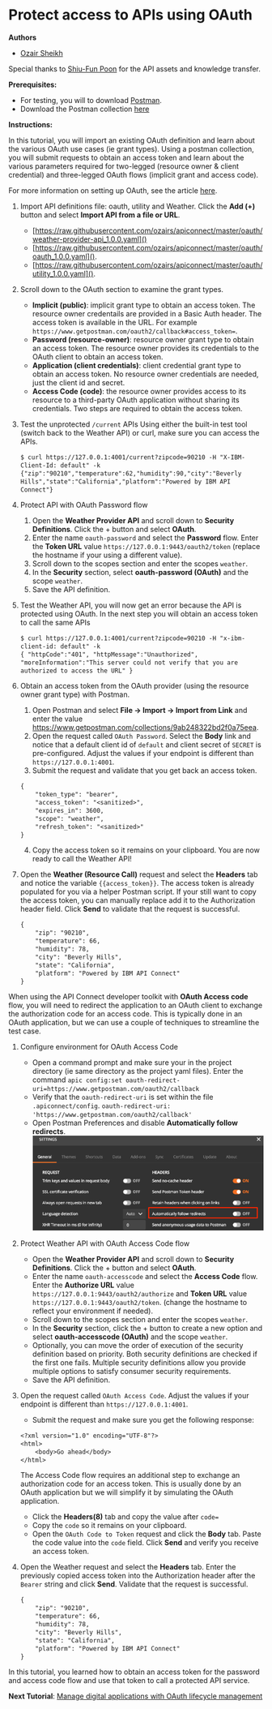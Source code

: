 # Protect access to APIs using OAuth

**Authors** 
* [Ozair Sheikh](https://github.com/ozairs)

Special thanks to [Shiu-Fun Poon](https://github.com/shiup) for the API assets and knowledge transfer. 

**Prerequisites:** 

* For testing, you will to download [Postman](https://www.getpostman.com/). 
* Download the Postman collection [here](https://www.getpostman.com/collections/9ab248322bd2f0a75eea)

**Instructions:** 

In this tutorial, you will import an existing OAuth definition and learn about the various OAuth use cases (ie grant types). Using a postman collection, you will submit requests to obtain an access token and learn about the various parameters required for two-legged (resource owner & client credential) and three-legged OAuth flows (implicit grant and access code).

For more information on setting up OAuth, see the article [here](https://www.ibm.com/support/knowledgecenter/en/SSFS6T/com.ibm.apic.toolkit.doc/tutorial_apionprem_security_OAuth.html).

1. Import API definitions file: oauth, utility and Weather. Click the **Add (+)** button and select **Import API from a file or URL**. 
	* [https://raw.githubusercontent.com/ozairs/apiconnect/master/oauth/weather-provider-api_1.0.0.yaml]() 
	* [https://raw.githubusercontent.com/ozairs/apiconnect/master/oauth/oauth_1.0.0.yaml](). 
	* [https://raw.githubusercontent.com/ozairs/apiconnect/master/oauth/utility_1.0.0.yaml](). 

2. Scroll down to the OAuth section to examine the grant types.
	* **Implicit (public)**: implicit grant type to obtain an access token. The resource owner credentails are provided in a Basic Auth header. The access token is available in the URL. For example `https://www.getpostman.com/oauth2/callback#access_token=`.
	* **Password (resource-owner)**: resource owner grant type to obtain an access token. The resource owner provides its credentials to the OAuth client to obtain an access token.
	* **Application (client credentials)**: client credential grant type to obtain an access token. No resource owner credentials are needed, just the client id and secret.
	* **Access Code (code)**: the resource owner provides access to its resource to a third-party OAuth application without sharing its credentials. Two steps are required to obtain the access token.
	
3. Test the unprotected  `/current` APIs
	Using either the built-in test tool (switch back to the Weather API) or curl, make sure you can access the APIs.
	```
	$ curl https://127.0.0.1:4001/current?zipcode=90210 -H "X-IBM-Client-Id: default" -k
	{"zip":"90210","temperature":62,"humidity":90,"city":"Beverly Hills","state":"California","platform":"Powered by IBM API Connect"}
	```
4. Protect API with OAuth Password flow
	1. Open the **Weather Provider API** and scroll down to **Security Definitions**. Click the + button and select **OAuth**.
	2. Enter the name `oauth-password` and select the **Password** flow. Enter the **Token URL** value `https://127.0.0.1:9443/oauth2/token` (replace the hostname if your using a different value).
	3. Scroll down to the scopes section and enter the scopes `weather`.
	4. In the **Security** section, select **oauth-password (OAuth)** and the scope `weather`.
	5. Save the API definition.

5. Test the Weather API, you will now get an error because the API is protected using OAuth. In the next step you will obtain an access token to call the same APIs
	```
	$ curl https://127.0.0.1:4001/current?zipcode=90210 -H "x-ibm-client-id: default" -k
	{ "httpCode":"401", "httpMessage":"Unauthorized", "moreInformation":"This server could not verify that you are authorized to access the URL" }
	```
6. Obtain an access token from the OAuth provider (using the resource owner grant type) with Postman.
	1. Open Postman and select **File -> Import -> Import from Link** and enter the value https://www.getpostman.com/collections/9ab248322bd2f0a75eea.
	2. Open the request called `OAuth Password`. Select the **Body** link and notice that a default client id of `default` and client secret of `SECRET` is pre-configured. Adjust the values if your endpoint is different than `https://127.0.0.1:4001`.
	3. Submit the request and validate that you get back an access token.
	```
	{
		"token_type": "bearer",
		"access_token": "<sanitized>",
		"expires_in": 3600,
		"scope": "weather",
		"refresh_token": "<sanitized>"
	}
	```
	4. Copy the access token so it remains on your clipboard. You are now ready to call the Weather API!
7. Open the **Weather (Resource Call)** request and select the **Headers** tab and notice the variable `{{access_token}}`. The access token is already populated for you via a helper Postman script. If your still want to copy the access token, you can manually replace add it to the Authorization header field. Click **Send** to validate that the request is successful.
	```
	{
		"zip": "90210",
		"temperature": 66,
		"humidity": 78,
		"city": "Beverly Hills",
		"state": "California",
		"platform": "Powered by IBM API Connect"
	}
	```

When using the API Connect developer toolkit with **OAuth Access code** flow, you will need to redirect the application to an OAuth client to exchange the authorization code for an access code. This is typically done in an OAuth application, but we can use a couple of techniques to streamline the test case.

1. Configure environment for OAuth Access Code 
	* Open a command prompt and make sure your in the project directory (ie same directory as the project yaml files). Enter the command 
		`apic config:set oauth-redirect-uri=https://www.getpostman.com/oauth2/callback`
	* Verify that the `oauth-redirect-uri` is set within the file `.apiconnect/config`.
		`oauth-redirect-uri: 'https://www.getpostman.com/oauth2/callback'`
	* Open Postman Preferences and disable **Automatically follow redirects**.
	![alt](images/postman.png)

2. Protect Weather API with OAuth Access Code flow  
	* Open the **Weather Provider API** and scroll down to **Security Definitions**. Click the + button and select **OAuth**.
	* Enter the name `oauth-accesscode` and select the **Access Code** flow. Enter the **Authorize URL** value `https://127.0.0.1:9443/oauth2/authorize` and **Token URL** value `https://127.0.0.1:9443/oauth2/token`. (change the hostname to reflect your environment if needed).
	* Scroll down to the scopes section and enter the scopes `weather`.
	* In the **Security** section, click the + button to create a new option and select **oauth-accesscode (OAuth)** and the scope `weather`.
	* Optionally, you can move the order of execution of the security definition based on priority. Both security definitions are checked if the first one fails. Multiple security definitions allow you provide multiple options to satisfy consumer security requirements.
	* Save the API definition.	
	

3. Open the request called `OAuth Access Code`. Adjust the values if your endpoint is different than `https://127.0.0.1:4001`.
	* Submit the request and make sure you get the following response:
	```
	<?xml version="1.0" encoding="UTF-8"?>
	<html>
		<body>Go ahead</body>
	</html>
	```
	The Access Code flow requires an additional step to exchange an authorization code for an access token. This is usually done by an OAuth application but we will simplify it by simulating the OAuth application.
	* Click the **Headers(8)** tab and copy the value after `code=`
	* Copy the `code` so it remains on your clipboard.
	* Open the `OAuth Code to Token` request and click the **Body** tab. Paste the code value into the `code` field. Click **Send** and verify you receive an access token.
4. Open the Weather request and select the **Headers** tab. Enter the previously copied access token into the Authorization header  after the `Bearer` string and click **Send**. Validate that the request is successful.
	```
	{
		"zip": "90210",
		"temperature": 66,
		"humidity": 78,
		"city": "Beverly Hills",
		"state": "California",
		"platform": "Powered by IBM API Connect"
	}
	```

In this tutorial, you learned how to obtain an access token for the password and access code flow and use that token to call a protected API service.

**Next Tutorial**: [Manage digital applications with OAuth lifecycle management](../master/oauth-token-mgmt/README.md)